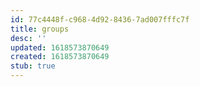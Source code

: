```yaml
---
id: 77c4448f-c968-4d92-8436-7ad007fffc7f
title: groups
desc: ''
updated: 1618573870649
created: 1618573870649
stub: true
---
```


